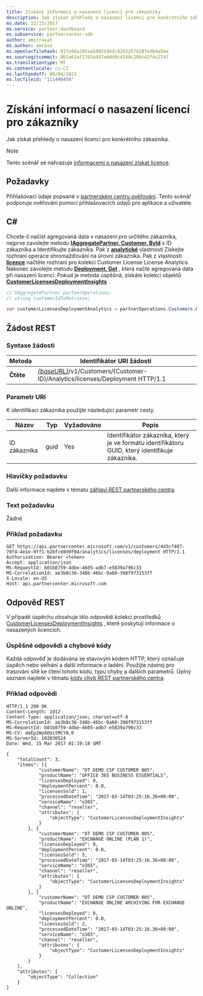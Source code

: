 ```yaml
---
title: Získání informací o nasazení licencí pro zákazníky
description: Jak získat přehledy o nasazení licencí pro konkrétního zákazníka.
ms.date: 12/15/2017
ms.service: partner-dashboard
ms.subservice: partnercenter-sdk
author: amitravat
ms.author: amrava
ms.openlocfilehash: 91fe9da185aa59025d4dc8263257b207edb4a5be
ms.sourcegitcommit: 0b2a62af1765a447addd9c4340c28bc42fdc2747
ms.translationtype: MT
ms.contentlocale: cs-CZ
ms.lasthandoff: 06/04/2021
ms.locfileid: "111446458"
---
```

# <a name="get-customer-licenses-deployment-information"></a>Získání informací o nasazení licencí pro zákazníky

Jak získat přehledy o nasazení licencí pro konkrétního zákazníka.

> [!NOTE]
> Tento scénář se nahrazuje [informacemi o nasazení získat licence](get-licenses-deployment-information.md).

## <a name="prerequisites"></a>Požadavky

Přihlašovací údaje popsané v [partnerském centru ověřování](partner-center-authentication.md). Tento scénář podporuje ověřování pomocí přihlašovacích údajů pro aplikace a uživatele.

## <a name="c"></a>C\#

Chcete-li načíst agregovaná data v nasazení pro určitého zákazníka, nejprve zavolejte metodu [**IAggregatePartner. Customer. ById**](/dotnet/api/microsoft.store.partnercenter.customers.icustomercollection.byid) s ID zákazníka a Identifikujte zákazníka. Pak z [**analytické**](/dotnet/api/microsoft.store.partnercenter.customers.icustomer.analytics) vlastnosti Získejte rozhraní operace shromažďování na úrovni zákazníka. Pak z vlastnosti [**licence**](/dotnet/api/microsoft.store.partnercenter.analytics.icustomeranalyticscollection.licenses) načtěte rozhraní pro kolekci Customer License License Analytics. Nakonec zavolejte metodu [**Deployment. Get**](/dotnet/api/microsoft.store.partnercenter.genericoperations.ientireentitycollectionretrievaloperations-2.get) , která načte agregovaná data při nasazení licencí. Pokud je metoda úspěšná, získáte kolekci objektů [**CustomerLicensesDeploymentInsights**](/dotnet/api/microsoft.store.partnercenter.models.analytics.customerlicensesdeploymentinsights) .

``` csharp
// IAggregatePartner partnerOperations;
// string customerIdToRetrieve;

var customerLicensesDeploymentAnalytics = partnerOperations.Customers.ById(customerIdToRetrieve).Analytics.Licenses.Deployment.Get();
```

## <a name="rest-request"></a>Žádost REST

### <a name="request-syntax"></a>Syntaxe žádosti

| Metoda  | Identifikátor URI žádosti                                                                                                   |
|---------|---------------------------------------------------------------------------------------------------------------|
| **Čtěte** | [*{baseURL}*](partner-center-rest-urls.md)/v1/Customers/{Customer-ID}/Analytics/licenses/Deployment HTTP/1.1 |

### <a name="uri-parameter"></a>Parametr URI

K identifikaci zákazníka použijte následující parametr cesty.

| Název        | Typ | Vyžadováno | Popis                                                |
|-------------|------|----------|------------------------------------------------------------|
| ID zákazníka | guid | Yes      | Identifikátor zákazníka, který je ve formátu identifikátoru GUID, který identifikuje zákazníka. |

### <a name="request-headers"></a>Hlavičky požadavku

Další informace najdete v tématu [záhlaví REST partnerského centra](headers.md).

### <a name="request-body"></a>Text požadavku

Žádné

### <a name="request-example"></a>Příklad požadavku

```http
GET https://api.partnercenter.microsoft.com/v1/customers/4d3cf487-70f4-4e1e-9ff1-b2bfce8d9f04/analytics/licenses/deployment HTTP/1.1
Authorization: Bearer <token>
Accept: application/json
MS-RequestId: b01b8759-4dbe-4605-adb7-e5839a796c33
MS-CorrelationId: ae3b8c36-348b-46bc-9a60-398f973153ff
X-Locale: en-US
Host: api.partnercenter.microsoft.com
```

## <a name="rest-response"></a>Odpověď REST

V případě úspěchu obsahuje tělo odpovědi kolekci prostředků [CustomerLicensesDeploymentInsights](analytics-resources.md#customerlicensesdeploymentinsights) , které poskytují informace o nasazených licencích.

### <a name="response-success-and-error-codes"></a>Úspěšné odpovědi a chybové kódy

Každá odpověď je dodávána se stavovým kódem HTTP, který označuje úspěch nebo selhání a další informace o ladění. Použijte nástroj pro trasování sítě ke čtení tohoto kódu, typu chyby a dalších parametrů. Úplný seznam najdete v tématu [kódy chyb REST partnerského centra](error-codes.md).

### <a name="response-example"></a>Příklad odpovědi

```http
HTTP/1.1 200 OK
Content-Length: 1012
Content-Type: application/json; charset=utf-8
MS-CorrelationId: ae3b8c36-348b-46bc-9a60-398f973153ff
MS-RequestId: b01b8759-4dbe-4605-adb7-e5839a796c33
MS-CV: deEp2Wy6DUitMCYA.0
MS-ServerId: 102030524
Date: Wed, 15 Mar 2017 01:19:18 GMT

{
    "totalCount": 3,
    "items": [{
            "customerName": "DT DEMO CSP CUSTOMER 005",
            "productName": "OFFICE 365 BUSINESS ESSENTIALS",
            "licensesDeployed": 0,
            "deploymentPercent": 0.0,
            "licensesSold": 1,
            "processedDateTime": "2017-03-14T03:25:16.36+00:00",
            "serviceName": "o365",
            "channel": "reseller",
            "attributes": {
                "objectType": "CustomerLicensesDeploymentInsights"
            }
        }, {
            "customerName": "DT DEMO CSP CUSTOMER 005",
            "productName": "EXCHANGE ONLINE (PLAN 1)",
            "licensesDeployed": 0,
            "deploymentPercent": 0.0,
            "licensesSold": 5,
            "processedDateTime": "2017-03-14T03:25:16.36+00:00",
            "serviceName": "o365",
            "channel": "reseller",
            "attributes": {
                "objectType": "CustomerLicensesDeploymentInsights"
            }
        }, {
            "customerName": "DT DEMO CSP CUSTOMER 005",
            "productName": "EXCHANGE ONLINE ARCHIVING FOR EXCHANGE ONLINE",
            "licensesDeployed": 0,
            "deploymentPercent": 0.0,
            "licensesSold": 2,
            "processedDateTime": "2017-03-14T03:25:16.36+00:00",
            "serviceName": "o365",
            "channel": "reseller",
            "attributes": {
                "objectType": "CustomerLicensesDeploymentInsights"
            }
        }
    ],
    "attributes": {
        "objectType": "Collection"
    }
}
```
